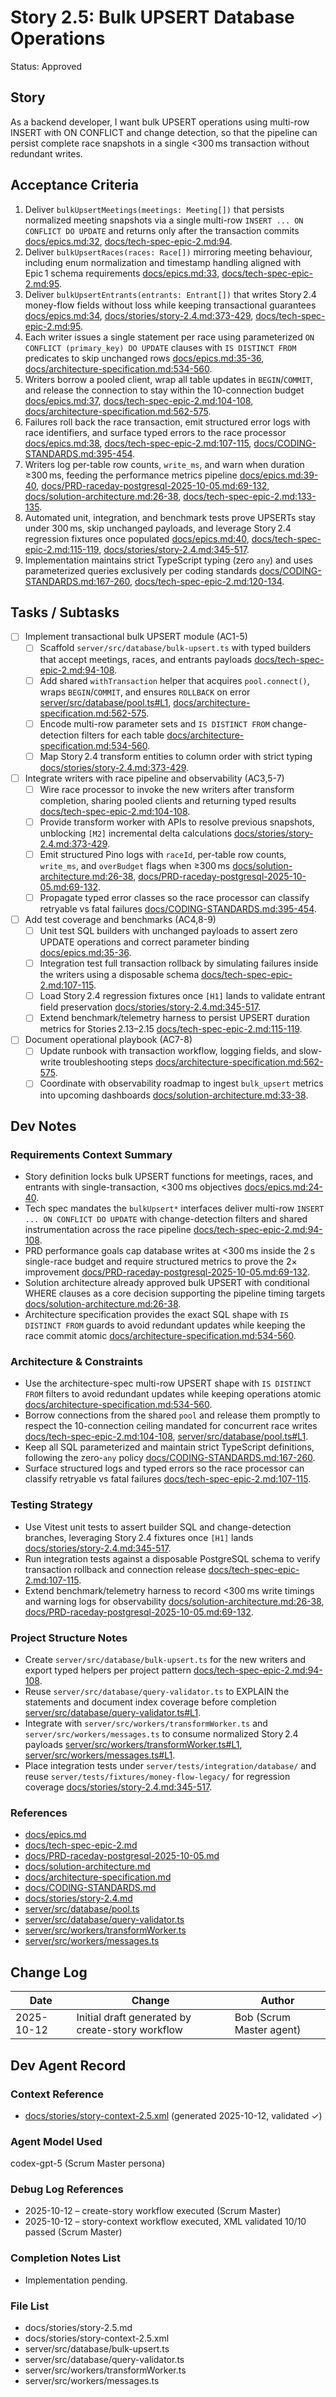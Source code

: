 # Story 2.5: Bulk UPSERT Database Operations

Status: Approved

## Story

As a backend developer,
I want bulk UPSERT operations using multi-row INSERT with ON CONFLICT and change detection,
so that the pipeline can persist complete race snapshots in a single <300 ms transaction without redundant writes.

## Acceptance Criteria

1. Deliver `bulkUpsertMeetings(meetings: Meeting[])` that persists normalized meeting snapshots via a single multi-row `INSERT ... ON CONFLICT DO UPDATE` and returns only after the transaction commits [docs/epics.md:32](../epics.md#L32), [docs/tech-spec-epic-2.md:94](../tech-spec-epic-2.md#L94).
2. Deliver `bulkUpsertRaces(races: Race[])` mirroring meeting behaviour, including enum normalization and timestamp handling aligned with Epic 1 schema requirements [docs/epics.md:33](../epics.md#L33), [docs/tech-spec-epic-2.md:95](../tech-spec-epic-2.md#L95).
3. Deliver `bulkUpsertEntrants(entrants: Entrant[])` that writes Story 2.4 money-flow fields without loss while keeping transactional guarantees [docs/epics.md:34](../epics.md#L34), [docs/stories/story-2.4.md:373-429](story-2.4.md#L373), [docs/tech-spec-epic-2.md:95](../tech-spec-epic-2.md#L95).
4. Each writer issues a single statement per race using parameterized `ON CONFLICT (primary_key) DO UPDATE` clauses with `IS DISTINCT FROM` predicates to skip unchanged rows [docs/epics.md:35-36](../epics.md#L35), [docs/architecture-specification.md:534-560](../architecture-specification.md#L534).
5. Writers borrow a pooled client, wrap all table updates in `BEGIN`/`COMMIT`, and release the connection to stay within the 10-connection budget [docs/epics.md:37](../epics.md#L37), [docs/tech-spec-epic-2.md:104-108](../tech-spec-epic-2.md#L104), [docs/architecture-specification.md:562-575](../architecture-specification.md#L562).
6. Failures roll back the race transaction, emit structured error logs with race identifiers, and surface typed errors to the race processor [docs/epics.md:38](../epics.md#L38), [docs/tech-spec-epic-2.md:107-115](../tech-spec-epic-2.md#L107), [docs/CODING-STANDARDS.md:395-454](../CODING-STANDARDS.md#L395).
7. Writers log per-table row counts, `write_ms`, and warn when duration ≥300 ms, feeding the performance metrics pipeline [docs/epics.md:39-40](../epics.md#L39), [docs/PRD-raceday-postgresql-2025-10-05.md:69-132](../PRD-raceday-postgresql-2025-10-05.md#L69), [docs/solution-architecture.md:26-38](../solution-architecture.md#L26), [docs/tech-spec-epic-2.md:133-135](../tech-spec-epic-2.md#L133).
8. Automated unit, integration, and benchmark tests prove UPSERTs stay under 300 ms, skip unchanged payloads, and leverage Story 2.4 regression fixtures once populated [docs/epics.md:40](../epics.md#L40), [docs/tech-spec-epic-2.md:115-119](../tech-spec-epic-2.md#L115), [docs/stories/story-2.4.md:345-517](story-2.4.md#L345).
9. Implementation maintains strict TypeScript typing (zero `any`) and uses parameterized queries exclusively per coding standards [docs/CODING-STANDARDS.md:167-260](../CODING-STANDARDS.md#L167), [docs/tech-spec-epic-2.md:120-134](../tech-spec-epic-2.md#L120).

## Tasks / Subtasks

- [ ] Implement transactional bulk UPSERT module (AC1-5)
  - [ ] Scaffold `server/src/database/bulk-upsert.ts` with typed builders that accept meetings, races, and entrants payloads [docs/tech-spec-epic-2.md:94-108](../tech-spec-epic-2.md#L94).
  - [ ] Add shared `withTransaction` helper that acquires `pool.connect()`, wraps `BEGIN`/`COMMIT`, and ensures `ROLLBACK` on error [server/src/database/pool.ts#L1](../server/src/database/pool.ts#L1), [docs/architecture-specification.md:562-575](../architecture-specification.md#L562).
  - [ ] Encode multi-row parameter sets and `IS DISTINCT FROM` change-detection filters for each table [docs/architecture-specification.md:534-560](../architecture-specification.md#L534).
  - [ ] Map Story 2.4 transform entities to column order with strict typing [docs/stories/story-2.4.md:373-429](story-2.4.md#L373).
- [ ] Integrate writers with race pipeline and observability (AC3,5-7)
  - [ ] Wire race processor to invoke the new writers after transform completion, sharing pooled clients and returning typed results [docs/tech-spec-epic-2.md:104-108](../tech-spec-epic-2.md#L104).
  - [ ] Provide transform worker with APIs to resolve previous snapshots, unblocking `[M2]` incremental delta calculations [docs/stories/story-2.4.md:373-429](story-2.4.md#L373).
  - [ ] Emit structured Pino logs with `raceId`, per-table row counts, `write_ms`, and `overBudget` flags when ≥300 ms [docs/solution-architecture.md:26-38](../solution-architecture.md#L26), [docs/PRD-raceday-postgresql-2025-10-05.md:69-132](../PRD-raceday-postgresql-2025-10-05.md#L69).
  - [ ] Propagate typed error classes so the race processor can classify retryable vs fatal failures [docs/CODING-STANDARDS.md:395-454](../CODING-STANDARDS.md#L395).
- [ ] Add test coverage and benchmarks (AC4,8-9)
  - [ ] Unit test SQL builders with unchanged payloads to assert zero UPDATE operations and correct parameter binding [docs/epics.md:35-36](../epics.md#L35).
  - [ ] Integration test full transaction rollback by simulating failures inside the writers using a disposable schema [docs/tech-spec-epic-2.md:107-115](../tech-spec-epic-2.md#L107).
  - [ ] Load Story 2.4 regression fixtures once `[H1]` lands to validate entrant field preservation [docs/stories/story-2.4.md:345-517](story-2.4.md#L345).
  - [ ] Extend benchmark/telemetry harness to persist UPSERT duration metrics for Stories 2.13–2.15 [docs/tech-spec-epic-2.md:115-119](../tech-spec-epic-2.md#L115).
- [ ] Document operational playbook (AC7-8)
  - [ ] Update runbook with transaction workflow, logging fields, and slow-write troubleshooting steps [docs/architecture-specification.md:562-575](../architecture-specification.md#L562).
  - [ ] Coordinate with observability roadmap to ingest `bulk_upsert` metrics into upcoming dashboards [docs/solution-architecture.md:33-38](../solution-architecture.md#L33).

## Dev Notes

### Requirements Context Summary

- Story definition locks bulk UPSERT functions for meetings, races, and entrants with single-transaction, <300 ms objectives [docs/epics.md:24-40](../epics.md#L24).
- Tech spec mandates the `bulkUpsert*` interfaces deliver multi-row `INSERT ... ON CONFLICT DO UPDATE` with change-detection filters and shared instrumentation across the race pipeline [docs/tech-spec-epic-2.md:94-108](../tech-spec-epic-2.md#L94).
- PRD performance goals cap database writes at <300 ms inside the 2 s single-race budget and require structured metrics to prove the 2× improvement [docs/PRD-raceday-postgresql-2025-10-05.md:69-132](../PRD-raceday-postgresql-2025-10-05.md#L69).
- Solution architecture already approved bulk UPSERT with conditional WHERE clauses as a core decision supporting the pipeline timing targets [docs/solution-architecture.md:26-38](../solution-architecture.md#L26).
- Architecture specification provides the exact SQL shape with `IS DISTINCT FROM` guards to avoid redundant updates while keeping the race commit atomic [docs/architecture-specification.md:534-560](../architecture-specification.md#L534).

### Architecture & Constraints

- Use the architecture-spec multi-row UPSERT shape with `IS DISTINCT FROM` filters to avoid redundant updates while keeping operations atomic [docs/architecture-specification.md:534-560](../architecture-specification.md#L534).
- Borrow connections from the shared `pool` and release them promptly to respect the 10-connection ceiling mandated for concurrent race writes [docs/tech-spec-epic-2.md:104-108](../tech-spec-epic-2.md#L104), [server/src/database/pool.ts#L1](../server/src/database/pool.ts#L1).
- Keep all SQL parameterized and maintain strict TypeScript definitions, following the zero-`any` policy [docs/CODING-STANDARDS.md:167-260](../CODING-STANDARDS.md#L167).
- Surface structured logs and typed errors so the race processor can classify retryable vs fatal failures [docs/tech-spec-epic-2.md:107-115](../tech-spec-epic-2.md#L107).

### Testing Strategy

- Use Vitest unit tests to assert builder SQL and change-detection branches, leveraging Story 2.4 fixtures once `[H1]` lands [docs/stories/story-2.4.md:345-517](story-2.4.md#L345).
- Run integration tests against a disposable PostgreSQL schema to verify transaction rollback and connection release [docs/tech-spec-epic-2.md:107-115](../tech-spec-epic-2.md#L107).
- Extend benchmark/telemetry harness to record <300 ms write timings and warning logs for observability [docs/solution-architecture.md:26-38](../solution-architecture.md#L26), [docs/PRD-raceday-postgresql-2025-10-05.md:69-132](../PRD-raceday-postgresql-2025-10-05.md#L69).

### Project Structure Notes

- Create `server/src/database/bulk-upsert.ts` for the new writers and export typed helpers per project pattern [docs/tech-spec-epic-2.md:94-108](../tech-spec-epic-2.md#L94).
- Reuse `server/src/database/query-validator.ts` to EXPLAIN the statements and document index coverage before completion [server/src/database/query-validator.ts#L1](../server/src/database/query-validator.ts#L1).
- Integrate with `server/src/workers/transformWorker.ts` and `server/src/workers/messages.ts` to consume normalized Story 2.4 payloads [server/src/workers/transformWorker.ts#L1](../server/src/workers/transformWorker.ts#L1), [server/src/workers/messages.ts#L1](../server/src/workers/messages.ts#L1).
- Place integration tests under `server/tests/integration/database/` and reuse `server/tests/fixtures/money-flow-legacy/` for regression coverage [docs/stories/story-2.4.md:345-517](story-2.4.md#L345).

### References

- [docs/epics.md](../epics.md)
- [docs/tech-spec-epic-2.md](../tech-spec-epic-2.md)
- [docs/PRD-raceday-postgresql-2025-10-05.md](../PRD-raceday-postgresql-2025-10-05.md)
- [docs/solution-architecture.md](../solution-architecture.md)
- [docs/architecture-specification.md](../architecture-specification.md)
- [docs/CODING-STANDARDS.md](../CODING-STANDARDS.md)
- [docs/stories/story-2.4.md](story-2.4.md)
- [server/src/database/pool.ts](../server/src/database/pool.ts)
- [server/src/database/query-validator.ts](../server/src/database/query-validator.ts)
- [server/src/workers/transformWorker.ts](../server/src/workers/transformWorker.ts)
- [server/src/workers/messages.ts](../server/src/workers/messages.ts)

## Change Log

| Date | Change | Author |
| --- | --- | --- |
| 2025-10-12 | Initial draft generated by create-story workflow | Bob (Scrum Master agent) |

## Dev Agent Record

### Context Reference

- [docs/stories/story-context-2.5.xml](story-context-2.5.xml) (generated 2025-10-12, validated ✓)

### Agent Model Used

codex-gpt-5 (Scrum Master persona)

### Debug Log References

- 2025-10-12 – create-story workflow executed (Scrum Master)
- 2025-10-12 – story-context workflow executed, XML validated 10/10 passed (Scrum Master)

### Completion Notes List

- Implementation pending.

### File List

- docs/stories/story-2.5.md
- docs/stories/story-context-2.5.xml
- server/src/database/bulk-upsert.ts
- server/src/database/query-validator.ts
- server/src/workers/transformWorker.ts
- server/src/workers/messages.ts
